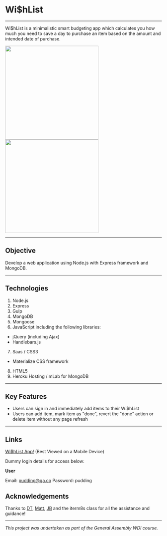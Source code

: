 # Wi$hList
***

Wi$hList is a minimalistic smart budgeting app which calculates you how much you need to save a day to purchase an item based on the amount and intended date of purchase.

<img src="http://i.imgur.com/7do2ASW.png" width="300">
<img src="http://i.imgur.com/GdCaICQ.png" width="300">

***

## Objective

Develop a web application using Node.js with Express framework and MongoDB.

***

## Technologies

1. Node.js
2. Express
3. Gulp
4. MongoDB
5. Mongoose
6. JavaScript including the following libraries:
  - jQuery (including Ajax)
  - Handlebars.js
7. Saas / CSS3
  - Materialize CSS framework
8. HTML5
9. Heroku Hosting / mLab for MongoDB

***

## Key Features

- Users can sign in and immediately add items to their Wi$hList
- Users can add item, mark item as "done", revert the "done" action or delete item without any page refresh

***

## Links

[Wi$hList App!](http://smartwishlist.herokuapp.com/) (Best Viewed on a Mobile Device)

Dummy login details for access below:

**User**

Email: pudding@ga.co
Password: pudding

## Acknowledgements

Thanks to [DT](https://github.com/epoch), [Matt](https://github.com/mattswann), [JB](https://github.com/bairstow) and the iterm8s class for all the assistance and guidance!

***

*This project was undertaken as part of the General Assembly WDI course.*
